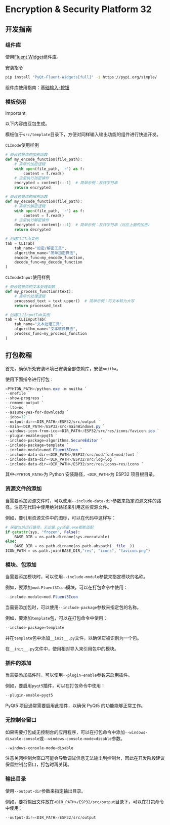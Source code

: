# Encryption & Security Platform 32

## 开发指南

### 组件库

使用[Fluent Widget](https://qfluentwidgets.com/zh/)组件库。

安装指令

```bash
pip install "PyQt-Fluent-Widgets[full]" -i https://pypi.org/simple/
```

组件库使用指南：[基础输入-按钮](https://qfluentwidgets.com/zh/pages/components/button)

### 模板使用

> [!IMPORTANT]
>
> 以下内容由豆包生成。

模板位于`src/template`目录下，方便对同样输入输出功能的组件进行快速开发。

`CLImode`使用样例

```python
# 假设这是你的加密函数
def my_encode_function(file_path):
    # 实际的加密逻辑
    with open(file_path, 'r') as f:
        content = f.read()
    # 这里执行加密操作
    encrypted = content[::-1]  # 简单示例：反转字符串
    return encrypted

# 假设这是你的解密函数
def my_decode_function(file_path):
    # 实际的解密逻辑
    with open(file_path, 'r') as f:
        content = f.read()
    # 这里执行解密操作
    decrypted = content[::-1]  # 简单示例：反转字符串（对应上面的加密）
    return decrypted

# 创建CLITab实例
tab = CLITab(
    tab_name="加密/解密工具",
    algorithm_name="简单加密算法",
    encode_func=my_encode_function,
    decode_func=my_decode_function
)
```

`CLImodeInput`使用样例

```python
# 假设这是你的文本处理函数
def my_process_function(text):
    # 实际的处理逻辑
    processed_text = text.upper()  # 简单示例：将文本转为大写
    return processed_text

# 创建CLIInputTab实例
tab = CLIInputTab(
    tab_name="文本处理工具",
    algorithm_name="文本转换算法",
    process_func=my_process_function
)
```

## 打包教程

首先，确保所处安装环境已安装全部依赖库，安装`nuitka`。

使用下面指令进行打包：

```powershell
<PYHTON_PATH>/python.exe -m nuitka `
--onefile `
--show-progress `
--remove-output `
--lto=no `
--assume-yes-for-downloads `
--jobs=12 `
--output-dir=<DIR_PATH>/ESP32/src/output `
--main=<DIR_PATH>/ESP32/src/mainWindows.py `
--windows-icon-from-ico=<DIR_PATH>/ESP32/src/res/icons/favicon.ico `
--plugin-enable=pyqt5 `
--include-package=algorithms.SecureEditor `
--include-package=template `
--include-module=mod.Fluent3Icon `
--include-data-dir=<DIR_PATH>/ESP32/src/mod/font=mod/font `
--include-data-dir=<DIR_PATH>/ESP32/src/log=log `
--include-data-dir=<DIR_PATH>/ESP32/src/res/icons=res/icons `
```

其中`<PYHTON_PATH>`为 Python 安装路径，`<DIR_PATH>`为 ESP32 项目根目录。

### 资源文件的添加

当需要添加资源文件时，可以使用`--include-data-dir`参数来指定资源文件的路径。注意在代码中使用绝对路径来引用这些资源文件。

例如，要引用资源文件中的图标，可以在代码中这样写：

```python
# 获取当前运行路径，无论是.py还是.exe都能适配
if getattr(sys, "frozen", False):
    BASE_DIR = os.path.dirname(sys.executable)
else:
    BASE_DIR = os.path.dirname(os.path.abspath(__file__))
ICON_PATH = os.path.join(BASE_DIR,"res", "icons", "favicon.png")
```

### 模块、包添加

当需要添加模块时，可以使用`--include-module`参数来指定模块的名称。

例如，要添加`mod.Fluent3Icon`模块，可以在打包命令中使用：

```powershell
--include-module=mod.Fluent3Icon
```

当需要添加包时，可以使用`--include-package`参数来指定包的名称。

例如，要添加`template`包，可以在打包命令中使用：

```powershell
--include-package=template
```

并在`template`包中添加`__init__.py`文件，以确保它被识别为一个包。

在`__init__.py`文件中，使用相对导入来引用包中的模块。

### 插件的添加

当需要添加插件时，可以使用`--plugin-enable`参数来启用插件。

例如，要启用`pyqt5`插件，可以在打包命令中使用：

```powershell
--plugin-enable=pyqt5
```

PyQt5 项目通常需要启用此插件，以确保 PyQt5 的功能能够正常工作。

### 无控制台窗口

如果需要打包成无控制台的应用程序，可以在打包命令中添加`--windows-disable-console`或`--windows-console-mode=disable`参数。

```powershell
--windows-console-mode=disable
```

注意关闭控制台窗口可能会导致调试信息无法输出到控制台，因此在开发阶段建议保留控制台窗口，打包时再关闭。

### 输出目录

使用`--output-dir`参数来指定输出目录。

例如，要将输出文件放在`<DIR_PATH>/ESP32/src/output`目录下，可以在打包命令中使用：

```powershell
--output-dir=<DIR_PATH>/ESP32/src/output
```
